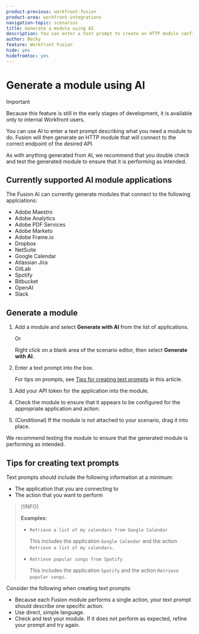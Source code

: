 ```yaml
---
product-previous: workfront-fusion
product-area: workfront-integrations
navigation-topic: scenarios
title: Generate a module using AI 
description: You can enter a text prompt to create an HTTP module configured to the prompt.
author: Becky
feature: Workfront Fusion
hide: yes
hidefromtoc: yes
---
```

# Generate a module using AI 

<!--DO NOT DELETE - linked through CSH-->

>[!IMPORTANT]
>
>Because this feature is still in the early stages of development, it is available only to internal Workfront users.

You can use AI to enter a text prompt describing what you need a module to do. Fusion will then generate an HTTP module that will connect to the correct endpoint of the desired API.

As with anything generated from AI, we recommend that you double check and test the generated module to ensure that it is performing as intended.

## Currently supported AI module applications

The Fusion AI can currently generate modules that connect to the following applciations:

* Adobe Maestro
* Adobe Analytics
* Adobe PDF Services
* Adobe Marketo
* Adobe Frame.io
* Dropbox
* NetSuite
* Google Calendar
* Atlassian Jira
* GitLab
* Spotify
* Bitbucket
* OpenAI
* Slack

## Generate a module

1. Add a module and select **Generate with AI** from the list of applications.

   Or

   Right click on a blank area of the scenario editor, then select **Generate with AI**.
1. Enter a text prompt into the box. 

   For tips on prompts, see [Tips for creating text prompts](#tips-for-creating-text-prompts) in this article.
1. Add your API token for the application into the module. 
1. Check the module to ensure that it appears to be configured for the appropriate application and action.
1. (Conditional) If the module is not attached to your scenario, drag it into place.

We recommend testing the module to ensure that the generated module is performing as intended.

## Tips for creating text prompts

Text prompts should include the following information at a minimum:

* The application that you are connecting to
* The action that you want to perform

>[!INFO]
>
>**Examples**:
>
>* `Retrieve a list of my calendars from Google Calendar`
>
>   This includes the application `Google Calendar` and the action `Retrieve a list of my calendars`.
>
>* `Retrieve popular songs from Spotify`
>
>   This includes the application `Spotify` and the action `Retrieve popular songs`.

Consider the following when creating text prompts:

* Because each Fusion module performs a single action, your text prompt should describe one specific action. 
* Use direct, simple language.
* Check and test your module. If it does not perform as expected, refine your prompt and try again.



